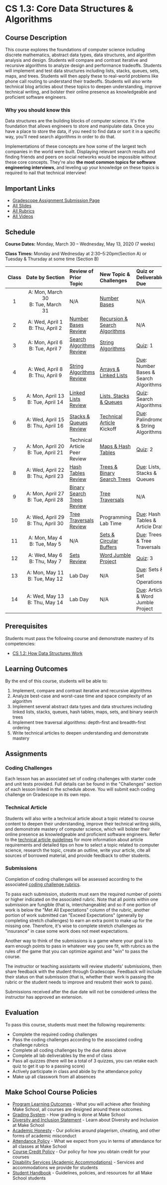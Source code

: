 # CS 1.3: Core Data Structures & Algorithms

## Course Description

This course explores the foundations of computer science including discrete mathematics, abstract data types, data structures, and algorithm analysis and design. Students will compare and contrast iterative and recursive algorithms to analyze design and performance tradeoffs. Students will implement and test data structures including lists, stacks, queues, sets, maps, and trees. Students will then apply these to real-world problems like phone call routing to understand their tradeoffs. Students will also write technical blog articles about these topics to deepen understanding, improve technical writing, and bolster their online presence as knowledgeable and proficient software engineers.

### Why you should know this
Data structures are the building blocks of computer science. It's the foundation that allows engineers to store and manipulate data. Once you have a place to store the data, if you need to find data or sort it in a specific way, you'll need search algorithms in order to do that.

Implementations of these concepts are how some of the largest tech companies in the world were built. Displaying relevant search results and finding friends and peers on social networks would be impossible without these core concepts. They're also **the most common topics for software engineering interviews**, and leveling up your knowledge on these topics is required to nail that technical interview!

## Important Links

- [Gradescope Assignment Submission Page](https://www.gradescope.com/courses/104809)
- [All Slides]()
- [All Rubrics]()
- [All Videos]()

## Schedule

**Course Dates:**
Monday, March 30 – Wednesday, May 13, 2020 (7 weeks)

**Class Times:**
Monday and Wednesday at 2:30–5:20pm(Section A) or Tuesday & Thursday at some time (Section B)

| Class | Date&nbsp;by&nbsp;Section | Review of Prior Topic         | New Topic & Challenges            | Quiz or Deliverable Due               |
|:-----:|:-------------------------:|:------------------------------|:----------------------------------|:--------------------------------------|
|  1 | A: Mon, March 30 <br> B: Tue, March 31 | N/A                           | [Number Bases][]                  | N/A                                   |
|  2 | A: Wed, April 1 <br> B: Thu, April 2   | [Number Bases Review][]       | [Recursion & Search Algorithms][] | N/A                                   |
|  3 | A:  Mon, April 6 <br> B: Tue, April 7  | [Search Algorithms Review][]  | [String Algorithms][]             | [Quiz]: 1                   |
|  4 | A: Wed, April 8   <br> B: Thu, April 9   | [String Algorithms Review][]  | [Arrays & Linked Lists][]         | [Due]: Number Bases & Search Algorithms |
|  5 | A: Mon, April 13   <br> B:  Tue, April 14   | [Linked Lists Review][]       | [Lists, Stacks & Queues][]        | [Quiz]: Search Algorithms               |
|  6 | A: Wed, April 15 <br> B: Thu, April 16  | [Stacks & Queues Review][]    | [Technical Article][] Kickoff     | [Due]: Palindromes & String Algorithms  |
|  7 | A: Mon, April 20  <br> B: Tue, April 21  | Technical Article Peer Review | [Maps & Hash Tables][]            | [Quiz]: 2        |
|  8 | A: Wed, April 22  <br> B: Thu, April 23 | [Hash Tables Review][]        | [Trees & Binary Search Trees][]   | [Due]: Lists, Stacks & Queues           |
|  9 | A: Mon, April 27  <br> B: Tue, April 28 | [Binary Search Trees Review][]| [Tree Traversals][]               | N/A                    |
| 10 | A: Wed, April 29  <br> B: Thu, April 30  | [Tree Traversals Review][]    | Programming Lab Time              | [Due]: Hash Tables & Article Draft      |
| 11 | A: Mon, May 4  <br> B: Tue, May 5  | N/A                           | [Sets & Circular Buffers][]       | [Due]: Trees & Tree Traversals          |
| 12 | A: Wed, May 6    <br> B: Thu, May 7   | [Sets Review][]               | [Word Jumble Project][]           |    [Quiz]: 3        |
| 13 | A: Mon, May 11  <br> B: Tue, May 12  | Lab Day| N/A         | [Due]: Sets & Set Operations <br> |
| 14 | A: Wed, May 13   <br> B: Thu, May 14  | Lab Day | N/A           | [Due]: Article & Word Jumble Project |

[Number Bases]: Lessons/NumberBases.md
[Number Bases Review]: Lessons/NumberBases.md#code-review-in-pairs-25-min
[Recursion & Search Algorithms]: Lessons/RecursionSearchAlgorithms.md
[Search Algorithms Review]: Lessons/RecursionSearchAlgorithms.md#code-review--presentations-80-min
[String Algorithms]: Lessons/StringAlgorithms.md
[String Algorithms Review]: Lessons/StringAlgorithms.md#code-review--presentations-80-min
[Arrays & Linked Lists]: Lessons/ArraysLinkedLists.md
[Linked Lists Review]: Lessons/ArraysLinkedLists.md
[Lists, Stacks & Queues]: Lessons/ListsStacksQueues.md
[Stacks & Queues Review]: Lessons/ListsStacksQueues.md#activity---stacks-and-queues-worksheet---overview--15-min
[Maps & Hash Tables]: Lessons/MapsHashTables.md
[Hash Tables Review]: Lessons/MapsHashTables.md#activity---drawing-a-hashtable--35-min
[Trees & Binary Search Trees]: Lessons/TreesBinarySearchTrees.md
[Binary Search Trees Review]: Lessons/TreesBinarySearchTrees.md
[Tree Traversals]: Lessons/TreeTraversals.md
[Tree Traversals Review]: Lessons/TreeTraversals.md#code-review-80-min
[Sets & Circular Buffers]: Lessons/SetsCircularBuffers.md
[Sets Review]: Lessons/SetsCircularBuffers.md
[Word Jumble Project]: Lessons/WordJumble.md
[Call Routing Project]: project/ReadMe.md

[Technical Article]: ReadMe.md#Technical-Article
[Due]: ReadMe.md#Deliverable-Schedule
[Quiz]: https://make.sc/cs13-quiz-study-guides


## Prerequisites

Students must pass the following course and demonstrate mastery of its competencies:
- [CS 1.2: How Data Structures Work](https://make.sc/cs12-repo)


## Learning Outcomes

By the end of this course, students will be able to:
1. Implement, compare and contrast iterative and recursive algorithms
1. Analyze best-case and worst-case time and space complexity of an algorithm
1. Implement several abstract data types and data structures including linked lists, stacks, queues, hash tables, maps, sets, and binary search trees
1. Implement tree traversal algorithms: depth-first and breadth-first ordering
1. Write technical articles to deepen understanding and demonstrate mastery


## Assignments

### Coding Challenges

Each lesson has an associated set of coding challenges with starter code and unit tests provided. Full details can be found in the "Challenges" section of each lesson linked in the schedule above. You will submit each coding challenge on Gradescope in its own repo.

### Technical Article

Students will also write a technical article about a topic related to course content to deepen their understanding, improve their technical writing skills, and demonstrate mastery of computer science, which will bolster their online presence as knowledgeable and proficient software engineers.
Refer to the [technical article guidelines][] for more information about article requirements and detailed tips on how to select a topic related to computer science, research the topic, create an outline, write your article, cite all sources of borrowed material, and provide feedback to other students.

[technical article guidelines]: https://make.sc/cs13-article-guidelines

### Submissions

Completion of coding challenges will be assessed according to the associated [coding challenge rubrics][].

To pass each submission, students must earn the required number of points or higher indicated on the associated rubric. Note that all points within one submission are fungible (that is, interchangeable) and so if one portion of work is below the "Met All Expectations" column of the rubric, another portion of work submitted can "Exceed Expectations" (generally by completing stretch challenges) to earn an extra point to make up for the missing one. Therefore, it's wise to complete stretch challenges as "insurance" in case some work does not meet expectations.

Another way to think of the submissions is a game where your goal is to earn enough points to pass in whatever way you see fit, with rubrics as the rules of the game that you can optimize against and "win" to pass the course.

The instructor or teaching assistants will review students' submissions, then share feedback with the student through Gradescope. Feedback will include their status on that submission (that is, whether their work is passing the rubric or the student needs to improve and resubmit their work to pass).

Submissions received after the due date will not be considered unless the instructor has approved an extension.


## Evaluation

To pass this course, students must meet the following requirements:

- Complete the required coding challenges
- Pass the coding challenges  according to the associated coding challenge rubrics
- Complete all coding challenges by the due dates above
- Complete all lab deliverables by the end of class
- Pass all quizzes (there will be a total of 3 quizzes, you can retake each quiz to get it up to a passing score)
- Actively participate in class and abide by the attendance policy
- Make up all classwork from all absences

[coding challenge rubrics]: https://make.sc/cs13-rubrics


## Make School Course Policies

- [Program Learning Outcomes](https://make.sc/program-learning-outcomes) - What you will achieve after finishing Make School, all courses are designed around these outcomes.
- [Grading System](https://make.sc/grading-system) - How grading is done at Make School
- [Diversity and Inclusion Statement](https://make.sc/diversity-and-inclusion-statement) - Learn about Diversity and Inclusion at Make School
- [Academic Honesty](https://make.sc/academic-honesty-policy) - Our policies around plagerism, cheating, and other forms of academic misconduct 
- [Attendance Policy](https://make.sc/attendance-policy) - What we expect from you in terms of attendance for all classes at Make School
- [Course Credit Policy](https://make.sc/course-credit-policy) - Our policy for how you obtain credit for your courses
- [Disability Services (Academic Accommodations)](https://make.sc/disability-services) - Services and accommodations we provide for students
- [Student Handbook](https://make.sc/student-handbook) - Guidelines, policies, and resources for all Make School students

